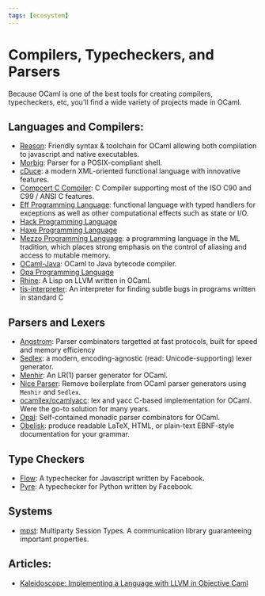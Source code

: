 ```yaml
---
tags: [ecosystem]
---
```


# Compilers, Typecheckers, and Parsers

Because OCaml is one of the best tools for creating compilers, typecheckers, etc, you'll find a wide variety of projects made in OCaml.

## Languages and Compilers:

* [Reason](https://reasonml.github.io/):
Friendly syntax & toolchain for OCaml allowing both compilation to javascript and native executables.
* [Morbig](https://github.com/colis-anr/morbig):
Parser for a POSIX-compliant shell.
* [cDuce](http://www.cduce.org/):
a modern XML-oriented functional language with innovative features.
* [Compcert C Compiler](http://compcert.inria.fr/):
C Compiler supporting most of the ISO C90 and C99 / ANSI C  features.
* [Eff Programming Language](http://www.eff-lang.org/):
functional language with typed handlers for exceptions as well as other computational effects such as state or I/O.
* [Hack Programming Language](http://hacklang.org/) 
* [Haxe Programming Language](http://haxe.org/) 
* [Mezzo Programming Language](http://protz.github.io/mezzo/):
a programming language in the ML tradition,
which places strong emphasis on the control of aliasing and access to mutable memory.
* [OCaml-Java](http://www.ocamljava.org):
OCaml to Java bytecode compiler.
* [Opa Programming Language](http://opalang.org/) 
* [Rhine](https://github.com/artagnon/rhine-ml):
A Lisp on LLVM written in OCaml.
* [tis-interpreter](https://github.com/TrustInSoft/tis-interpreter):
An interpreter for finding subtle bugs in programs written in standard C

## Parsers and Lexers

* [Angstrom](https://github.com/inhabitedtype/angstrom):
Parser combinators targetted at fast protocols, built for speed and memory efficiency
* [Sedlex](https://github.com/alainfrisch/sedlex):
a modern, encoding-agnostic (read: Unicode-supporting) lexer generator.
* [Menhir](http://gallium.inria.fr/~fpottier/menhir):
An LR(1) parser generator for OCaml.
* [Nice Parser](https://github.com/smolkaj/nice-parser):
Remove boilerplate from OCaml parser generators using `Menhir` and `Sedlex`.
* [ocamllex/ocamlyacc](https://caml.inria.fr/pub/docs/manual-ocaml/lexyacc.html):
lex and yacc C-based implementation for OCaml. Were the go-to solution for many years.
* [Opal](https://github.com/pyrocat101/opal):
Self-contained monadic parser combinators for OCaml.
* [Obelisk](https://github.com/Lelio-Brun/Obelisk):
produce readable LaTeX, HTML, or plain-text EBNF-style documentation for your grammar.

## Type Checkers

* [Flow](https://github.com/facebook/flow):
A typechecker for Javascript written by Facebook.
* [Pyre](https://github.com/facebook/pyre-check):
A typechecker for Python written by Facebook.

## Systems

* [mpst](https://github.com/keigoi/ocaml-mpst):
Multiparty Session Types. A communication library guaranteeing important properties.

## Articles:

* [Kaleidoscope: Implementing a Language with LLVM in Objective Caml](http://llvm.org/docs/tutorial/OCamlLangImpl1.html) 

